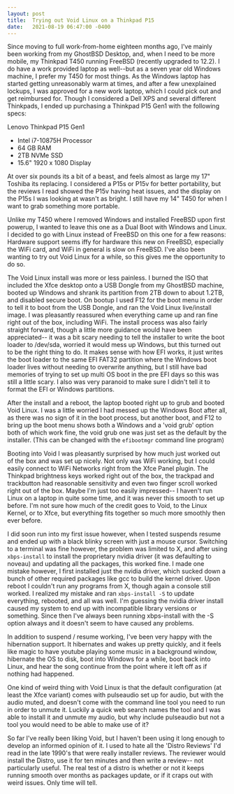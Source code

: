 ```yaml
---
layout: post
title:  Trying out Void Linux on a Thinkpad P15
date:   2021-08-19 06:47:00 -0400
---
```


Since moving to full work-from-home eighteen months ago, I've mainly been working from my GhostBSD Desktop, and, when I need to be more mobile, my Thinkpad T450 running FreeBSD (recently upgraded to 12.2). I do have a work provided laptop as well--but as a seven year old Windows machine, I prefer my T450 for most things. As the Windows laptop has started getting unreasonably warm at times, and after a few unexplained lockups, I was approved for a new work laptop, which I could pick out and get reimbursed for. Though I considered a Dell XPS and several different Thinkpads, I ended up purchasing a Thinkpad P15 Gen1 with the following specs:

Lenovo Thinkpad P15 Gen1
- Intel i7-10875H Processor
- 64 GB RAM
- 2TB NVMe SSD
- 15.6" 1920 x 1080 Display

At over six pounds its a bit of a beast, and feels almost as large my 17" Toshiba its replacing. I considered a P15s or P15v for better portability, but the reviews I read showed the P15v having heat issues, and the display on the P15s I was looking at wasn't as bright. I still have my 14" T450 for when I want to grab something more portable.

Unlike my T450 where I removed Windows and installed FreeBSD upon first powerup, I wanted to leave this one as a Dual Boot with Windows and Linux. I decided to go with Linux instead of FreeBSD on this one for a few reasons: Hardware support seems iffy for hardware this new on FreeBSD, especially the WiFi card, and WiFi in general is slow on FreeBSD. I've also been wanting to try out Void Linux for a while, so this gives me the opportunity to do so.

The Void Linux install was more or less painless. I burned the ISO that included the Xfce desktop onto a USB Dongle from my GhostBSD machine, booted up Windows and shrank its partition from 2TB down to about 1.2TB, and disabled secure boot. On bootup I used F12 for the boot menu in order to tell it to boot from the USB Dongle, and ran the Void Linux live/install image. I was pleasantly reassured when everything came up and ran fine right out of the box, including WiFi. The install process was also fairly straight forward, though a little more guidance would have been appreciated-- it was a bit scary needing to tell the installer to write the boot loader to /dev/sda, worried it would mess up Windows, but this turned out to be the right thing to do. It makes sense with how EFI works, it just writes the boot loader to the same EFI FAT32 partition where the Windows boot loader lives without needing to overwrite anything, but I still have bad memories of trying to set up multi OS boot in the pre EFI days so this was still a little scary. I also was very paranoid to make sure I didn't tell it to format the EFI or Windows partitions.

After the install and a reboot, the laptop booted right up to grub and booted Void Linux. I was a little worried I had messed up the Windows Boot after all, as there was no sign of it in the boot process, but another boot, and F12 to bring up the boot menu shows both a Windows and a 'void grub' option both of which work fine, the void grub one was just set as the default by the installer. (This can be changed with the `efibootmgr` command line program)

Booting into Void I was pleasantly surprised by how much just worked out of the box and was set up nicely. Not only was WiFi working, but I could easily connect to WiFi Networks right from the Xfce Panel plugin. The Thinkpad brightness keys worked right out of the box, the trackpad and trackbutton had reasonable sensitivity and even two finger scroll worked right out of the box. Maybe I'm just too easily impressed-- I haven't run Linux on a laptop in quite some time, and it was never this smooth to set up before. I'm not sure how much of the credit goes to Void, to the Linux Kernel, or to Xfce, but everything fits together so much more smoothly then ever before.

I did soon run into my first issue however, when I tested suspends resume and ended up with a black blinky screen with just a mouse cursor. Switching to a terminal was fine however, the problem was limited to X, and after using `xbps-install` to install the proprietary nvidia driver (it was defaulting to noveau) and updating all the packages, this worked fine. I made one mistake however, I first installed just the nvidia driver, which sucked down a bunch of other required packages like gcc to build the kernel driver. Upon reboot I couldn't run any programs from X, though again a console still worked. I realized my mistake and ran `xbps-install -S` to update everything, rebooted, and all was well. I'm guessing the nvidia driver install caused my system to end up with incompatible library versions or something. Since then I've always been running xbps-install with the -S option always and it doesn't seem to have caused any problems.

In addition to suspend / resume working, I've been very happy with the hibernation support. It hibernates and wakes up pretty quickly, and it feels like magic to have youtube playing some music in a background window, hibernate the OS to disk, boot into Windows for a while, boot back into Linux, and hear the song continue from the point where it left off as if nothing had happened.

One kind of weird thing with Void Linux is that the default configuration (at least the Xfce variant) comes with pulseaudio set up for audio, but with the audio muted, and doesn't come with the command line tool you need to run in order to unmute it. Luckily a quick web search names the tool and I was able to install it and unmute my audio, but why include pulseaudio but not a tool you would need to be able to make use of it?

So far I've really been liking Void, but I haven't been using it long enough to develop an informed opinion of it. I used to hate all the 'Distro Reviews' I'd read in the late 1990's that were really installer reviews. The reviewer would install the Distro, use it for ten minutes and then write a review-- not particularly useful. The real test of a distro is whether or not it keeps running smooth over months as packages update, or if it craps out with weird issues. Only time will tell.



